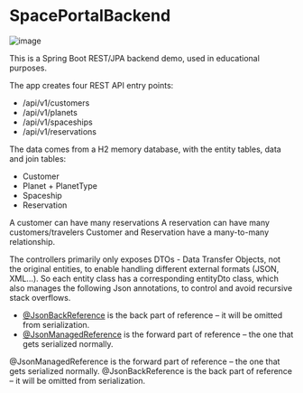 # SpacePortalBackend
![image](https://user-images.githubusercontent.com/8819076/186982448-eb34f465-60ae-4706-81d6-263b153c9b6c.png)

This is a Spring Boot REST/JPA backend demo, used in educational purposes.

The app creates four REST API entry points:
- /api/v1/customers
- /api/v1/planets
- /api/v1/spaceships
- /api/v1/reservations

The data comes from a H2 memory database, with the entity tables, data and join tables:
- Customer
- Planet + PlanetType
- Spaceship
- Reservation

A customer can have many reservations
A reservation can have many customers/travelers
Customer and Reservation have a many-to-many relationship.

The controllers primarily only exposes DTOs - Data Transfer Objects, not the original entities, to enable handling different external formats (JSON, XML...).
So each entity class has a corresponding entityDto class, which also manages the following Json annotations, to control and avoid recursive stack overflows.  
- [@JsonBackReference](https://www.tutorialspoint.com/jackson_annotations/jackson_annotations_jsonbackreference.htm) is the back part of reference – it will be omitted from serialization.
- [@JsonManagedReference](https://www.tutorialspoint.com/jackson_annotations/jackson_annotations_jsonmanagedreference.htm) is the forward part of reference – the one that gets serialized normally.

@JsonManagedReference is the forward part of reference – the one that gets serialized normally. @JsonBackReference is the back part of reference – it will be omitted from serialization.
